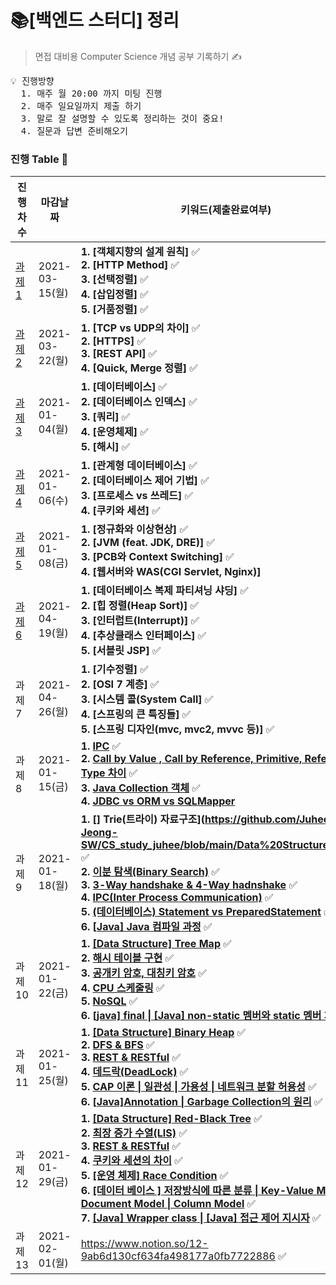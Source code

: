 # 📚[백엔드 스터디] 정리
> 면접 대비용 Computer Science 개념 공부 기록하기 ✍️

<pre>
💡 진행방향
  1. 매주 월 20:00 까지 미팅 진행
  2. 매주 일요일까지 제출 하기
  3. 말로 잘 설명할 수 있도록 정리하는 것이 중요!
  4. 질문과 답변 준비해오기
</pre>

### 진행 Table 🌴

| 진행차수 | 마감날짜       | 키워드(제출완료여부)                                         |
| -------- | -------------- | ------------------------------------------------------------ |
| [과제1](https://github.com/Parkyunhwan/BackEnd_Study/tree/main/Chapter1)    | 2021-03-15(월) | **1. [객체지향의 설계 원칙]** ✅ <br />**2. [HTTP Method]** ✅<br />**3. [선택정렬]** ✅ <br />**4. [삽입정렬]** ✅ <br /> **5. [거품정렬]** ✅ <br />|
| [과제2](https://github.com/Parkyunhwan/BackEnd_Study/tree/main/Chapter2)    | 2021-03-22(월) | **1. [TCP vs UDP의 차이]** ✅ <br />**2. [HTTPS]** ✅<br />**3. [REST API]** ✅<br />**4. [Quick, Merge 정렬]** ✅ |
| [과제3](https://github.com/Parkyunhwan/BackEnd_Study/tree/main/Chapter3)    | 2021-01-04(월) | **1. [데이터베이스]** ✅ <br />**2. [데이터베이스 인덱스]** ✅<br />**3. [쿼리]** ✅<br />**4. [운영체제]** ✅<br />**5. [해시]** ✅ |
| [과제4](https://github.com/Parkyunhwan/BackEnd_Study/tree/main/Chapter4)    | 2021-01-06(수) | **1. [관계형 데이터베이스]** ✅<br />**2. [데이터베이스 제어 기법]** ✅<br />**3. [프로세스 vs 쓰레드]** ✅<br />**4. [쿠키와 세션]** ✅ |
| [과제5](https://github.com/Parkyunhwan/BackEnd_Study/tree/main/Chapter5)    | 2021-01-08(금) | **1. [정규화와 이상현상]** ✅<br />**2. [JVM (feat. JDK, DRE)]** ✅<br />**3. [PCB와 Context Switching]** ✅<br />**4. [웹서버와 WAS(CGI Servlet, Nginx)]** |
| [과제6](https://github.com/Parkyunhwan/BackEnd_Study/tree/main/Chapter6)    | 2021-04-19(월) | **1. [데이터베이스 복제 파티셔닝 샤딩]** ✅ <br />**2. [힙 정렬(Heap Sort)]** ✅<br />**3. [인터럽트(Interrupt)]** ✅<br />**4. [추상클래스 인터페이스]** ✅<br />**5. [서블릿 JSP]** ✅<br />|
| 과제7    | 2021-04-26(월) | **1. [기수정렬]** ✅ <br />**2. [OSI 7 계층]** ✅<br />**3. [시스템 콜(System Call]** ✅<br />**4. [스프링의 큰 특징들]** ✅<br />**5. [스프링 디자인(mvc, mvc2, mvvc 등)]** ✅ |
| 과제8    | 2021-01-15(금) | **1. [IPC](https://github.com/Juhee-Jeong-SW/CS_study_juhee/blob/main/Data%20Structure/binary_search_tree.md)** ✅<br />**2. [Call by Value , Call by Reference, Primitive, Reference Type 차이](https://github.com/Juhee-Jeong-SW/CS_study_juhee/blob/main/Algorithm/counting_sort.md)** ✅<br />**3. [Java Collection 객체](https://github.com/Juhee-Jeong-SW/CS_study_juhee/blob/main/Network/tcp.md)** ✅<br />**4. [JDBC vs ORM vs SQLMapper](https://github.com/Juhee-Jeong-SW/CS_study_juhee/blob/main/OS/pcb%26context_switching.md)** 
| 과제9    | 2021-01-18(월) | **1. [] Trie(트라이) 자료구조](https://github.com/Juhee-Jeong-SW/CS_study_juhee/blob/main/Data%20Structure/trie.md)** ✅<br/>**2. [이분 탐색(Binary Search)](https://github.com/Juhee-Jeong-SW/CS_study_juhee/blob/main/Algorithm/binary_search.md)** ✅<br/>**3. [3-Way handshake & 4-Way hadnshake](https://github.com/Juhee-Jeong-SW/CS_study_juhee/blob/main/Network/3way_4way_handshake.md)** ✅<br/>**4. [IPC(Inter Process Communication)](https://github.com/Juhee-Jeong-SW/CS_study_juhee/blob/main/OS/ipc.md)** ✅<br/>**5. [(데이터베이스) Statement vs PreparedStatement](https://github.com/Juhee-Jeong-SW/CS_study_juhee/blob/main/Database/statement_preparedStatement.md)** ✅<br/>**6. [[Java\] Java 컴파일 과정](https://github.com/Juhee-Jeong-SW/CS_study_juhee/blob/main/Java/compile_sequence.md)** ✅ |
| 과제10   | 2021-01-22(금) | **1. [[Data Structure] Tree Map](https://github.com/Juhee-Jeong-SW/CS_study_juhee/blob/main/Data%20Structure/treemap.md)** ✅<br />**2. [해시 테이블 구현](https://github.com/Juhee-Jeong-SW/CS_study_juhee/blob/main/Algorithm/hashtable.md)** ✅<br />**3. [공개키 암호, 대칭키 암호](https://github.com/Juhee-Jeong-SW/CS_study_juhee/blob/main/Network/public_private_key.md)** ✅<br />**4. [CPU 스케줄링](https://github.com/Juhee-Jeong-SW/CS_study_juhee/blob/main/OS/cpu_scheduling_2.md)** ✅<br />**5. [NoSQL](https://github.com/Juhee-Jeong-SW/CS_study_juhee/blob/main/Database/NoSQL.md)** ✅<br />**6. [[java\] final \| [Java] non-static 멤버와 static 멤버 차이](https://github.com/Juhee-Jeong-SW/CS_study_juhee/blob/main/Java/final_static_non_static.md)** ✅ |
| 과제11   | 2021-01-25(월) | **1. [[Data Structure] Binary Heap](https://github.com/Juhee-Jeong-SW/CS_study_juhee/blob/main/Data%20Structure/binary_heap.md)** ✅<br />**2. [DFS & BFS](https://github.com/Juhee-Jeong-SW/CS_study_juhee/blob/main/Algorithm/bfs_dfs.md)** ✅<br />**3. [REST & RESTful](https://github.com/Juhee-Jeong-SW/CS_study_juhee/tree/main/Network)** ✅<br />**4. [데드락(DeadLock)](https://github.com/Juhee-Jeong-SW/CS_study_juhee/blob/main/OS/deadlock.md)** ✅<br />**5. [CAP 이론 \| 일관성 \| 가용성 \| 네트워크 분할 허용성](https://github.com/Juhee-Jeong-SW/CS_study_juhee/blob/main/Database/cap_theory.md)** ✅<br />**6. [[Java\]Annotation \| Garbage Collection의 원리](https://github.com/Juhee-Jeong-SW/CS_study_juhee/blob/main/Java/annotation_garbage_collection.md)** ✅ |
| 과제12   | 2021-01-29(금) | **1. [[Data Structure] Red-Black Tree](https://github.com/Juhee-Jeong-SW/CS_study_juhee/blob/main/Data%20Structure/red_black_tree.md)** ✅<br />**2. [최장 증가 수열(LIS)](https://github.com/Juhee-Jeong-SW/CS_study_juhee/blob/main/Algorithm/LIS.md)** ✅<br />**3. [REST & RESTful](https://github.com/Juhee-Jeong-SW/CS_study_juhee/blob/main/Network/rest_vs_restful.md)** ✅<br />**4. [쿠키와 세션의 차이](https://github.com/Juhee-Jeong-SW/CS_study_juhee/blob/main/Network/cookie_vs_session.md)** ✅<br />**5. [[운영 체제] Race Condition](https://github.com/Juhee-Jeong-SW/CS_study_juhee/blob/main/OS/race_condition.md)** ✅<br />**6. [[데이터 베이스 ] 저장방식에 따른 분류 \| Key-Value Model \| Document Model \| Column Model](https://github.com/Juhee-Jeong-SW/CS_study_juhee/blob/main/Database/classification_noSQL.md)** ✅<br />**7. [[Java] Wrapper class \| [Java] 접근 제어 지시자](https://github.com/Juhee-Jeong-SW/CS_study_juhee/blob/main/Java/wrapper_class%26access_control_specifiers.md)** ✅ |
| 과제13   | 2021-02-01(월) | https://www.notion.so/12-9ab6d130cf634fa498177a0fb7722886 ✅  |
